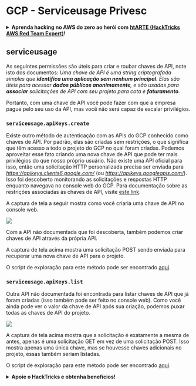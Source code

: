 # GCP - Serviceusage Privesc

<details>

<summary><strong>Aprenda hacking no AWS do zero ao herói com</strong> <a href="https://training.hacktricks.xyz/courses/arte"><strong>htARTE (HackTricks AWS Red Team Expert)</strong></a><strong>!</strong></summary>

Outras formas de apoiar o HackTricks:

* Se você quer ver sua **empresa anunciada no HackTricks** ou **baixar o HackTricks em PDF**, confira os [**PLANOS DE ASSINATURA**](https://github.com/sponsors/carlospolop)!
* Adquira o [**material oficial PEASS & HackTricks**](https://peass.creator-spring.com)
* Descubra [**A Família PEASS**](https://opensea.io/collection/the-peass-family), nossa coleção de [**NFTs**](https://opensea.io/collection/the-peass-family) exclusivos
* **Junte-se ao grupo do** 💬 [**Discord**](https://discord.gg/hRep4RUj7f) ou ao [**grupo do telegram**](https://t.me/peass) ou **siga-me** no **Twitter** 🐦 [**@carlospolopm**](https://twitter.com/carlospolopm)**.**
* **Compartilhe suas técnicas de hacking enviando PRs para os repositórios do github** [**HackTricks**](https://github.com/carlospolop/hacktricks) e [**HackTricks Cloud**](https://github.com/carlospolop/hacktricks-cloud).

</details>

## serviceusage

As seguintes permissões são úteis para criar e roubar chaves de API, note isto dos documentos: _Uma chave de API é uma string criptografada simples que **identifica uma aplicação sem nenhum principal**. Elas são úteis para acessar **dados públicos anonimamente**, e são usadas para **associar** solicitações de API com seu projeto para cota e **faturamento**._

Portanto, com uma chave de API você pode fazer com que a empresa pague pelo seu uso da API, mas você não será capaz de escalar privilégios.

### `serviceusage.apiKeys.create`

Existe outro método de autenticação com as APIs do GCP conhecido como chaves de API. Por padrão, elas são criadas sem restrições, o que significa que têm acesso a todo o projeto do GCP no qual foram criadas. Podemos aproveitar esse fato criando uma nova chave de API que pode ter mais privilégios do que nosso próprio usuário. Não existe uma API oficial para isso, então uma solicitação HTTP personalizada precisa ser enviada para _https://apikeys.clients6.google.com/_ (ou _https://apikeys.googleapis.com/_). Isso foi descoberto monitorando as solicitações e respostas HTTP enquanto navegava no console web do GCP. Para documentação sobre as restrições associadas às chaves de API, visite [este link](https://cloud.google.com/docs/authentication/api-keys).

A captura de tela a seguir mostra como você criaria uma chave de API no console web.

![](https://rhinosecuritylabs.com/wp-content/uploads/2020/04/image6-1.png)

Com a API não documentada que foi descoberta, também podemos criar chaves de API através da própria API.

A captura de tela acima mostra uma solicitação POST sendo enviada para recuperar uma nova chave de API para o projeto.

O script de exploração para este método pode ser encontrado [aqui](https://github.com/RhinoSecurityLabs/GCP-IAM-Privilege-Escalation/blob/master/ExploitScripts/serviceusage.apiKeys.create.py).

### `serviceusage.apiKeys.list`

Outra API não documentada foi encontrada para listar chaves de API que já foram criadas (isso também pode ser feito no console web). Como você ainda pode ver o valor da chave de API após sua criação, podemos puxar todas as chaves de API do projeto.

![](https://rhinosecuritylabs.com/wp-content/uploads/2020/04/image4-1.png)

A captura de tela acima mostra que a solicitação é exatamente a mesma de antes, apenas é uma solicitação GET em vez de uma solicitação POST. Isso mostra apenas uma única chave, mas se houvesse chaves adicionais no projeto, essas também seriam listadas.

O script de exploração para este método pode ser encontrado [aqui](https://github.com/RhinoSecurityLabs/GCP-IAM-Privilege-Escalation/blob/master/ExploitScripts/serviceusage.apiKeys.list.py).

<details>

<summary><strong>Apoie o HackTricks e obtenha benefícios!</strong></summary>

Você trabalha em uma **empresa de cibersegurança**? Quer ver sua **empresa anunciada no HackTricks**? ou quer ter acesso à **versão mais recente do PEASS ou baixar o HackTricks em PDF**? Confira os [**PLANOS DE ASSINATURA**](https://github.com/sponsors/carlospolop)!

Descubra [**A Família PEASS**](https://opensea.io/collection/the-peass-family), nossa coleção de [**NFTs**](https://opensea.io/collection/the-peass-family) exclusivos

Adquira o [**material oficial PEASS & HackTricks**](https://peass.creator-spring.com)

**Junte-se ao grupo do** [**💬**](https://emojipedia.org/speech-balloon/) [**Discord**](https://discord.gg/hRep4RUj7f) ou ao [**grupo do telegram**](https://t.me/peass) ou **siga-me** no **Twitter** [**🐦**](https://github.com/carlospolop/hacktricks/tree/7af18b62b3bdc423e11444677a6a73d4043511e9/\[https:/emojipedia.org/bird/README.md)[**@carlospolopm**](https://twitter.com/carlospolopm)**.**

**Compartilhe suas técnicas de hacking enviando PRs para o** [**repositório do github HackTricks**](https://github.com/carlospolop/hacktricks)\*\*\*\*

**.**

</details>
